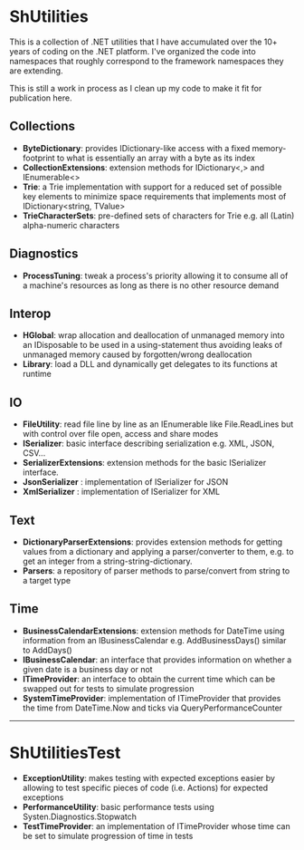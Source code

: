﻿# ShUtilities

This is a collection of .NET utilities that I have accumulated over the 10+ years of coding on the .NET platform. I've organized the code into namespaces that roughly correspond to the framework namespaces they are extending.

This is still a work in process as I clean up my code to make it fit for publication here.

## Collections

* __ByteDictionary__: provides IDictionary-like access with a fixed memory-footprint to what is essentially an array with a byte as its index
* __CollectionExtensions__: extension methods for IDictionary<,> and IEnumerable<>
* __Trie__: a Trie implementation with support for a reduced set of possible key elements to minimize space requirements that implements most of IDictionary<string, TValue>
* __TrieCharacterSets__: pre-defined sets of characters for Trie e.g. all (Latin) alpha-numeric characters

## Diagnostics

* __ProcessTuning__: tweak a process's priority allowing it to consume all of a machine's resources as long as there is no other resource demand

## Interop

* __HGlobal__: wrap allocation and deallocation of unmanaged memory into an IDisposable to be used in a using-statement thus avoiding leaks of unmanaged memory caused by forgotten/wrong deallocation
* __Library__: load a DLL and dynamically get delegates to its functions at runtime

## IO

* __FileUtility__: read file line by line as an IEnumerable<string> like File.ReadLines but with control over file open, access and share modes
* __ISerializer__: basic interface describing serialization e.g. XML, JSON, CSV...
* __SerializerExtensions__: extension methods for the basic ISerializer<T> interface.
* __JsonSerializer__ : implementation of ISerializer<T> for JSON
* __XmlSerializer__ : implementation of ISerializer<T> for XML

## Text

* __DictionaryParserExtensions__: provides extension methods for getting values from a dictionary and applying a parser/converter to them, e.g. to get an integer from a string-string-dictionary.
* __Parsers__: a repository of parser methods to parse/convert from string to a target type

## Time

* __BusinessCalendarExtensions__: extension methods for DateTime using information from an IBusinessCalendar e.g. AddBusinessDays() similar to AddDays()
* __IBusinessCalendar__: an interface that provides information on whether a given date is a business day or not
* __ITimeProvider__: an interface to obtain the current time which can be swapped out for tests to simulate progression
* __SystemTimeProvider__: implementation of ITimeProvider that provides the time from DateTime.Now and ticks via QueryPerformanceCounter

---

# ShUtilitiesTest

* __ExceptionUtility__: makes testing with expected exceptions easier by allowing to test specific pieces of code (i.e. Actions) for expected exceptions
* __PerformanceUtility__: basic performance tests using Systen.Diagnostics.Stopwatch
* __TestTimeProvider__: an implementation of ITimeProvider whose time can be set to simulate progression of time in tests